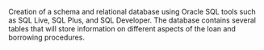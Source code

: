 Creation of a schema and relational database using Oracle SQL tools such as SQL Live, SQL Plus, and SQL Developer. The database contains several tables that will store information on different aspects of the loan and borrowing procedures.
